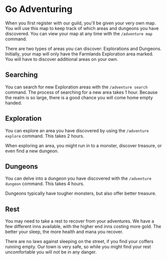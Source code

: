 # Go Adventuring

When you first register with our guild, you'll be given your very own map. You will use this map to keep track of which areas and dungeons you have discovered. You can view your map at any time with the `/adventure map` command.

There are two types of areas you can discover: Explorations and Dungeons. Initially, your map will only have the Farmlands Exploration area marked. You will have to discover additional areas on your own.

## Searching

You can search for new Exploration areas with the `/adventure search` command. The process of searching for a new area takes 1 hour. Because the realm is so large, there is a good chance you will come home empty handed.

## Exploration

You can explore an area you have discovered by using the `/adventure explore` command. This takes 2 hours.

When exploring an area, you might run in to a monster, discover treasure, or even find a new dungeon.

## Dungeons

You can delve into a dungeon you have discovered with the `/adventure dungeon` command. This takes 4 hours.

Dungeons typically have tougher monsters, but also offer better treasure.

## Rest

You may need to take a rest to recover from your adventures. We have a few different inns available, with the higher end inns costing more gold. The better your sleep, the more health and mana you recover.

There are no laws against sleeping on the street, if you find your coffers running empty. Our town is very safe, so while you might find your rest uncomfortable you will not be in any danger.
